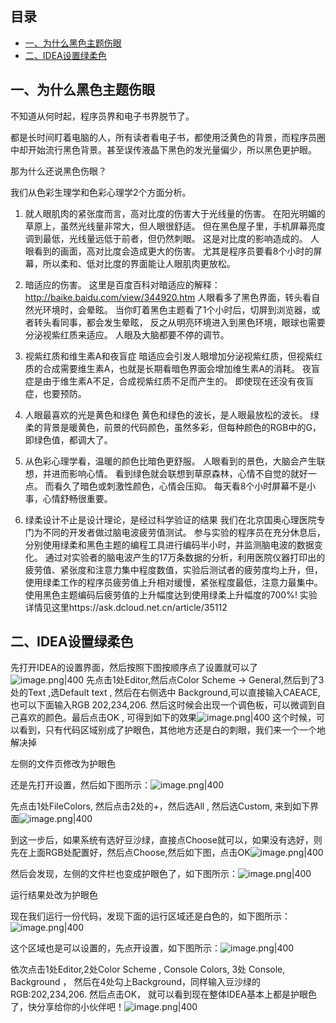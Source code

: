 ## 目录

- [一、为什么黑色主题伤眼](#%E4%B8%80%E3%80%81%E4%B8%BA%E4%BB%80%E4%B9%88%E9%BB%91%E8%89%B2%E4%B8%BB%E9%A2%98%E4%BC%A4%E7%9C%BC)
- [二、IDEA设置绿柔色](#%E4%BA%8C%E3%80%81IDEA%E8%AE%BE%E7%BD%AE%E7%BB%BF%E6%9F%94%E8%89%B2)

## 一、为什么黑色主题伤眼

不知道从何时起，程序员界和电子书界脱节了。

都是长时间盯着电脑的人，所有读者看电子书，都使用泛黄色的背景，而程序员圈中却开始流行黑色背景。甚至误传液晶下黑色的发光量偏少，所以黑色更护眼。

那为什么还说黑色伤眼？

我们从色彩生理学和色彩心理学2个方面分析。

1. 就人眼肌肉的紧张度而言，高对比度的伤害大于光线量的伤害。 在阳光明媚的草原上，虽然光线量非常大，但人眼很舒适。 但在黑色屋子里，手机屏幕亮度调到最低，光线量远低于前者，但仍然刺眼。 这是对比度的影响造成的。 人眼看到的画面，高对比度会造成更大的伤害。 尤其是程序员要看8个小时的屏幕，所以柔和、低对比度的界面能让人眼肌肉更放松。

2. 暗适应的伤害。 这里是百度百科对暗适应的解释：http://baike.baidu.com/view/344920.htm 人眼看多了黑色界面，转头看自然光环境时，会晕眩。 当你盯着黑色主题看了1个小时后，切屏到浏览器，或者转头看同事，都会发生晕眩， 反之从明亮环境进入到黑色环境，眼球也需要分泌视紫红质来适应。 人眼及大脑都要不停的调节。

3. 视紫红质和维生素A和夜盲症 暗适应会引发人眼增加分泌视紫红质，但视紫红质的合成需要维生素A，也就是长期看暗色界面会增加维生素A的消耗。 夜盲症是由于维生素A不足，合成视紫红质不足而产生的。 即使现在还没有夜盲症，也要预防。

4. 人眼最喜欢的光是黄色和绿色 黄色和绿色的波长，是人眼最放松的波长。 绿柔的背景是暖黄色，前景的代码颜色，虽然多彩，但每种颜色的RGB中的G，即绿色值，都调大了。

5. 从色彩心理学看，温暖的颜色比暗色更舒服。 人眼看到的景色，大脑会产生联想，并进而影响心情。 看到绿色就会联想到草原森林，心情不自觉的就好一点。 而看久了暗色或刺激性颜色，心情会压抑。 每天看8个小时屏幕不是小事，心情舒畅很重要。

6. 绿柔设计不止是设计理论，是经过科学验证的结果 我们在北京国奥心理医院专门为不同的开发者做过脑电波疲劳值测试。 参与实验的程序员在充分休息后，分别使用绿柔和黑色主题的编程工具进行编码半小时，并监测脑电波的数据变化。 通过对实验者的脑电波产生的17万条数据的分析，利用医院仪器打印出的疲劳值、紧张度和注意力集中程度数值，实验后测试者的疲劳度均上升，但， 使用绿柔工作的程序员疲劳值上升相对缓慢，紧张程度最低，注意力最集中。 使用黑色主题编码后疲劳值的上升幅度达到使用绿柔上升幅度的700%! 实验详情见这里https://ask.dcloud.net.cn/article/35112

## 二、IDEA设置绿柔色

先打开IDEA的设置界面，然后按照下图按顺序点了设置就可以了![image.png|400](https://image-for.oss-cn-guangzhou.aliyuncs.com/for-obsidian/Java_Study/20240328203313.png)
先点击1处Editor,然后点Color Scheme -> General,然后到了3处的Text ,选Default text , 然后在右侧选中 Background,可以直接输入CAEACE,也可以下面输入RGB 202,234,206. 然后这时候会出现一个调色板，可以微调到自己喜欢的颜色。最后点击OK , 可得到如下的效果![image.png|400](https://image-for.oss-cn-guangzhou.aliyuncs.com/for-obsidian/Java_Study/20240328203331.png)
这个时候，可以看到，只有代码区域别成了护眼色，其他地方还是白的刺眼，我们来一个一个地解决掉

左侧的文件页修改为护眼色

还是先打开设置，然后如下图所示：![image.png|400](https://image-for.oss-cn-guangzhou.aliyuncs.com/for-obsidian/Java_Study/20240328203417.png)



先点击1处FileColors, 然后点击2处的+，然后选All , 然后选Custom, 来到如下界面![image.png|400](https://image-for.oss-cn-guangzhou.aliyuncs.com/for-obsidian/Java_Study/20240328203426.png)


到这一步后，如果系统有选好豆沙绿，直接点Choose就可以，如果没有选好，则先在上面RGB处配置好，然后点Choose,然后如下图，点击OK![image.png|400](https://image-for.oss-cn-guangzhou.aliyuncs.com/for-obsidian/Java_Study/20240328203439.png)


然后会发现，左侧的文件栏也变成护眼色了，如下图所示：![image.png|400](https://image-for.oss-cn-guangzhou.aliyuncs.com/for-obsidian/Java_Study/20240328203451.png)


运行结果处改为护眼色

现在我们运行一份代码，发现下面的运行区域还是白色的，如下图所示：![image.png|400](https://image-for.oss-cn-guangzhou.aliyuncs.com/for-obsidian/Java_Study/20240328203503.png)


这个区域也是可以设置的，先点开设置，如下图所示：![image.png|400](https://image-for.oss-cn-guangzhou.aliyuncs.com/for-obsidian/Java_Study/20240328203516.png)


依次点击1处Editor,2处Color Scheme , Console Colors, 3处 Console, Background ， 然后在4处勾上Background，同样输入豆沙绿的RGB:202,234,206. 然后点击OK， 就可以看到现在整体IDEA基本上都是护眼色了，快分享给你的小伙伴吧！![image.png|400](https://image-for.oss-cn-guangzhou.aliyuncs.com/for-obsidian/Java_Study/20240328203526.png)
